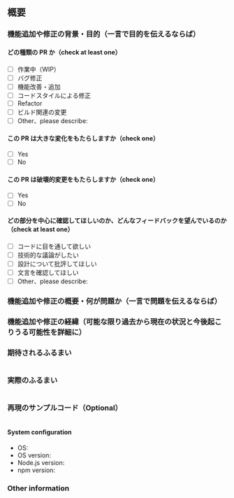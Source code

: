 <!-- PULL REQUEST TEMPLATE -->

## 概要

<!-- PRタイトルの日訳プラスアルファ -->

### 機能追加や修正の背景・目的（一言で目的を伝えるならば）

<!-- 何ができるように or できないようになるのか（2、3行） -->
<!-- 変数のスコープを限定し，デバッグをしやすくするため -->
<!-- see #1 -->

<!-- Update "[ ]" to "[x]" to check a box -->

#### どの種類の PR か（check at least one）

- [ ] 作業中（WIP）
- [ ] バグ修正
- [ ] 機能改善・追加
- [ ] コードスタイルによる修正
- [ ] Refactor
- [ ] ビルド関連の変更
- [ ] Other、please describe:

#### この PR は大きな変化をもたらしますか（check one）

- [ ] Yes
- [ ] No

#### この PR は破壊的変更をもたらしますか（check one）

- [ ] Yes
- [ ] No

#### どの部分を中心に確認してほしいのか、どんなフィードバックを望んでいるのか（check at least one）

- [ ] コードに目を通して欲しい
- [ ] 技術的な議論がしたい
- [ ] 設計について批評してほしい
- [ ] 文言を確認してほしい
- [ ] Other、please describe:

### 機能追加や修正の概要・何が問題か（一言で問題を伝えるならば）

<!-- message変数が様々な場所から呼ばれる可能性がある -->

### 機能追加や修正の経緯（可能な限り過去から現在の状況と今後起こりうる可能性を詳細に）

<!-- 今まで，開発のスピードを重視してコードの可読性を無視してきた．-->
<!-- いよいよ，複雑になっていき一度整理を行う必要が出てきた．-->
<!-- 現在，message文字列をグローバル領域に持っている -->
<!-- そのため，message変数が様々な場所から呼ばれる可能性がある -->
<!-- 変数のスコープを限定し，デバッグや機能追加をしやすくするため -->

### 期待されるふるまい

<!-- Tell us what should happen -->

```

```

### 実際のふるまい

<!-- Tell us what happens instead -->

```

```

### 再現のサンプルコード（Optional）

```

```

#### System configuration

<!--

## for Mac

```zsh
sw_vers -productName | xargs -I {} echo '- OS: '{}
sw_vers -productVersion | xargs -I {} echo '- OS version: '{}
node -v | xargs -I {} echo '- Node.js version: '{}
npm -v | xargs -I {} echo '- npm version: '{}
```

## for Ubuntu

```zsh
cat /etc/os-release | grep ^ID= | sed -E 's/ID=//g' | xargs -I {} echo '- OS: '{}
cat /etc/os-release | grep ^VERSION_ID= | sed -E 's/VERSION_ID=//g; s/\"//g' | xargs -I {} echo '- OS version: '{}
node -v | xargs -I {} echo '- Node.js version: '{}
npm -v | xargs -I {} echo '- npm version: '{}
```

-->

- OS:
- OS version:
- Node.js version:
- npm version:

### Other information

<!-- you want to write anything -->
<!-- mention -->
